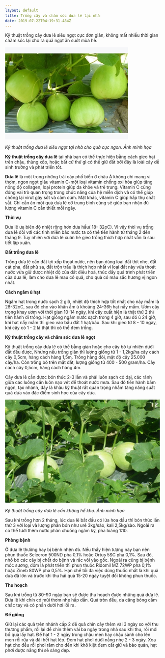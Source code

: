 ```yaml
---
layout: default
title: Trồng cây và chăm sóc dưa lê tại nhà
date: 2019-07-22T04:19:31.484Z
---
```

Kỹ thuật trồng cây dưa lê siêu ngọt cực đơn giản, không mất nhiều thời gian chăm sóc lại cho ra quả ngọt ăn suốt mùa hè.

![Kỹ thuật trồng dưa lê siêu ngọt tại nhà cho quả cực ngon](/images/media/dualetrong1.jpg "Kỹ thuật trồng dưa lê siêu ngọt tại nhà cho quả cực ngon")

_Kỹ thuật trồng dưa lê siêu ngọt tại nhà cho quả cực ngon. Ảnh minh họa_



**Kỹ thuật trồng cây dưa lê** tại nhà bạn có thể thực hiện bằng cách gieo hạt trên chậu, thùng xốp, hoặc bất cứ thứ gì có thể giữ đất bởi đây là loài cây dễ sinh trưởng và phát triển tốt.


**Dưa lê** là một trong những trái cây phổ biến ở châu Á không chỉ mang vị thơm, ngon ngọt giàu vitamin C-một loại vitamin chống oxi hóa giúp tăng nồng độ collagen, loại protein giúp da khỏe và trẻ trung. Vitamin C cũng đóng vai trò quan trọng trong chức năng của hệ miễn dịch và có thể giúp chống lại virut gây sốt và cảm cúm. Mặt khác, vitamin C giúp hấp thụ chất sắt. Chỉ cần ăn một quả dưa lê cỡ trung bình cũng sẽ giúp bạn nhận đủ lượng vitamin C cần thiết mỗi ngày.



**Thời vụ**


Dưa lê ưa biên độ nhiệt rộng hơn dưa hấu( 18- 32oC). Vì vậy thời vụ trồng dưa lê đối với các tỉnh miền bắc nước ta có thể tiến hành từ tháng 2 đến tháng 9. Tuy nhiên với dưa lê xuân hè gieo trồng thích hợp nhất vẫn là sau tiết lập xuân.

**Đất trồng dưa lê**

Trồng dưa lê cần đất tơi xốp thoát nước, nên bạn dùng loại đất thịt nhẹ, đất cát pha, đất phù sa, đất trộn trấu là thích hợp nhất vì loại đất này vừa thoát nước vừa giữ được nhiệt độ của đất điều hoà, thúc đẩy quá trình phát triển của dưa lê, làm cho dưa lê mau có quả, cho quả có màu sắc hương vị ngon nhất.



**Cách ngâm ủ hạt**

Ngâm hạt trong nước sạch 2 giờ, nhiệt độ thích hợp tốt nhất cho nảy mầm là 28-32oC, sau đó cho vào khăn ẩm ủ khoảng 24-36h hạt nẩy mầm. Ươm cây trong khay ươm với thời gian 10-14 ngày, khi cây xuất hiện lá thật thứ 2 thì tiến hành đi trồng. Hạt giống ngâm nước sạch trong 4 giờ, sau đó ủ 24 giờ, khi hạt nẩy mầm thì gieo vào bầu đất 1 hạt/bầu. Sau khi gieo từ 8 - 10 ngày, khi cây có 1 - 2 lá thật thì có thể đem trồng.



**Kỹ thuật trồng cây và chăm sóc dưa lê ngọt**

Kỹ thuật trồng cây dưa lê có thể bằng giàn hoặc cho cây bò tự nhiên dưới đất đều được, Nhưng nếu trồng giàn thì lượng giống từ 1 - 1,2kg/ha cây cách cây 0,5cm, hàng cách hàng 1,5m. Trồng hàng đôi, mật độ cây 25.000 cây/ha. Còn trồng bò trên mặt đất, lượng giống từ 400 - 500 gram/ha. Cây cách cây 0,5cm, hàng cách hàng 4m.

Cây dưa lê cần được bón thúc 2-3 lần và phải luôn sạch cỏ dại, các rãnh giữa các luống cần luôn nạo vét để thoát nước mưa. Sau đó tiến hành bấm ngọn, tạo nhánh, đây là khâu kỹ thuật rất quan trọng nhằm tăng năng suất quả dựa vào đặc điểm sinh học của cây dưa.



![Kỹ thuật trồng cây dưa lê cần không hề khó](/images/media/dualetrong2.jpg "Kỹ thuật trồng cây dưa lê cần không hề khó")

_Kỹ thuật trồng cây dưa lê cần không hề khó. Ảnh minh họa_



Sau khi trồng hơn 2 tháng, lúc d­ua lê bắt đầu có lứa hoa đầu thì bón thúc lần thứ 3 với loại và lượng phân bón như urê 3kg/sào, kali 2,5kg/sào. Ngoài ra có thể tưới thêm nước phân chuồng ngâm kỹ, pha loãng 1:10. 



**Phòng bệnh**



Ở dưa lê thường hay bị bệnh nhện đỏ. Nếu thấy hiện tượng này bạn nên phun thuốc Selecron 500ND pha 0,1% hoặc Ortus 5SC pha 0,1%. Sau đó, nhổ bỏ các cây bị chết do bệnh và rắc vôi vào gốc. Ngoài ra cũng bị bệnh mốc sương, đốm lá phát triển thì phun thuốc Ridomil MZ 72WP pha 0,1% hoặc Zineb 80WP pha 0,5%. Hạn chế tối đa việc dùng thuốc nhất là khi quả dưa đã lớn và trước khi thu hái quả 15-20 ngày tuyệt đối không phun thuốc.



**Thu hoạch**



Sau khi trồng từ 80-90 ngày bạn sẽ được thu hoạch được những quả dưa lê. Dưa lê khi chín có mùi thơm nhẹ hấp dẫn. Quả tròn đều, da căng bóng cầm chắc tay và có phần dưới hơi lồi ra.



**Để giống**



Giữ lại các quả trên nhánh cấp 2 để quả chín cây thêm vài 3 ngày so với thu thương phẩm, rồi lại để chín thêm vài ba ngày trong nhà sau khi thu, rồi mới bổ quả lấy hạt. Để hạt 1 - 2 ngày trong chậu men hay chậu sành cho lên men rồi rửa và đãi hết hạt lép. Đem hạt phơi dưới nắng nhẹ 2 - 3 ngày. Xoa hạt cho đều rồi phơi râm cho đến khi khô kiệt đem cất giữ và bảo quản, hạt phơi được nắng thì sẽ sáng đẹp.

